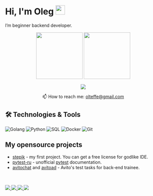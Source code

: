 # Hi, I'm Oleg <img src="https://raw.githubusercontent.com/MartinHeinz/MartinHeinz/master/wave.gif" width="30px">
I’m beginner backend developer.

<p align='center'>
   <a href="https://github-readme-stats.vercel.app/api?username=olteffe&show_icons=true&count_private=true"><img
           height=150
           src="https://github-readme-stats.vercel.app/api?username=olteffe&show_icons=true&count_private=true"/></a>
   <a href="https://github.com/olteffe/github-readme-stats"><img height=150
                                                                  src="https://github-readme-stats.vercel.app/api/top-langs/?username=olteffe&layout=compact"/></a>
</p>

<p align='center'>
   <a href="https://t.me/joinchat/VMc7fD0BY-k3MzQy">
       <img src="https://img.shields.io/badge/Telegram-2CA5E0?style=for-the-badge&logo=telegram&logoColor=white"/>
   </a>
<p align='center'>
   📫 How to reach me: <a href='mailto:olteffe@gmail.com'>olteffe@gmail.com</a>
</p>


## 🛠 Technologies & Tools
![Golang](https://img.shields.io/badge/-Golang-gray?style=for-the-badge&logo=go)
![Python](https://img.shields.io/badge/-Python-gray?style=for-the-badge&logo=python)
![SQL](https://img.shields.io/badge/-SQL-gray?style=for-the-badge&logo=postgresql)
![Docker](https://img.shields.io/badge/-Docker-gray?style=for-the-badge&logo=docker)
![Git](https://img.shields.io/badge/-Git-gray?style=for-the-badge&logo=git)

## My opensource projects

*   [stepik](https://github.com/olteffe/stepik) - my first project. You can get a free license for godlike IDE.
*   [pytest-ru](https://github.com/olteffe/pytest-ru) - unofficial [pytest](https://github.com/pytest-dev/pytest) documentation.
*   [avitochat](https://github.com/olteffe/avitochat) and [avitoad](https://github.com/olteffe/avitoad) - Avito's test tasks for back-end trainee.

<br><br>
  <a href="https://badges.pufler.dev">
    <img src="https://badges.pufler.dev/visits/olteffe/olteffe?style=flat-square&color=blue&logo=github">
  </a>
  <a href="https://badges.pufler.dev">
    <img src="https://badges.pufler.dev/years/olteffe?style=flat-square&color=blue&logo=github">
  </a>
  <a href="https://badges.pufler.dev">
    <img src="https://badges.pufler.dev/repos/olteffe?style=flat-square&color=blue&logo=github">
  </a>
    <a href="https://badges.pufler.dev">
    <img src="https://badges.pufler.dev/commits/monthly/olteffe?style=flat-square&color=blue&logo=github">
  </a>
